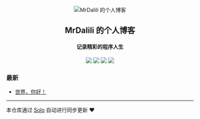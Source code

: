 <p align="center"><img alt="MrDalili 的个人博客" src="https://static.b3log.org/images/brand/solo-32.png"></p><h2 align="center">
MrDalili 的个人博客
</h2>

<h4 align="center">记录精彩的程序人生</h4>
<p align="center"><a title="MrDalili 的个人博客" target="_blank" href="https://github.com/MrDalili/solo-blog"><img src="https://img.shields.io/github/last-commit/MrDalili/solo-blog.svg?style=flat-square&color=FF9900"></a>
<a title="GitHub repo size in bytes" target="_blank" href="https://github.com/MrDalili/solo-blog"><img src="https://img.shields.io/github/repo-size/MrDalili/solo-blog.svg?style=flat-square"></a>
<a title="Solo Version" target="_blank" href="https://github.com/b3log/solo/releases"><img src="https://img.shields.io/badge/solo-3.6.5-f1e05a.svg?style=flat-square&color=blueviolet"></a>
<a title="Hits" target="_blank" href="https://github.com/b3log/hits"><img src="https://hits.b3log.org/MrDalili/solo-blog.svg"></a></p>

### 最新

* [世界，你好！](https://www.ningdali.com/hello-solo)



---

本仓库通过 [Solo](https://github.com/b3log/solo) 自动进行同步更新 ❤️ 